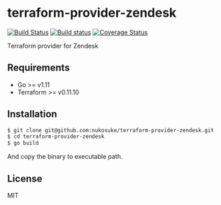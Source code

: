 # terraform-provider-zendesk
[![Build Status](https://travis-ci.org/nukosuke/terraform-provider-zendesk.svg?branch=master)](https://travis-ci.org/nukosuke/terraform-provider-zendesk)
[![Build status](https://ci.appveyor.com/api/projects/status/ti5il35v6a6ankcq/branch/master?svg=true)](https://ci.appveyor.com/project/nukosuke/terraform-provider-zendesk/branch/master)
[![Coverage Status](https://coveralls.io/repos/github/nukosuke/terraform-provider-zendesk/badge.svg?branch=master)](https://coveralls.io/github/nukosuke/terraform-provider-zendesk?branch=master)

Terraform provider for Zendesk

## Requirements

- Go >= v1.11
- Terraform >= v0.11.10

## Installation

```sh
$ git clone git@github.com:nukosuke/terraform-provider-zendesk.git
$ cd terraform-provider-zendesk
$ go build
```

And copy the binary to executable path.

## License

MIT
